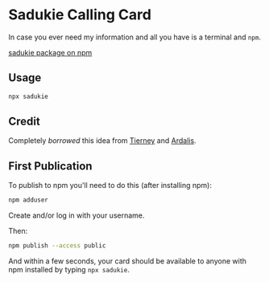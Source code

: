 # Sadukie Calling Card

In case you ever need my information and all you have is a terminal and `npm`.

[sadukie package on npm](https://www.npmjs.com/package/sadukie)

## Usage

```bash
npx sadukie
```

## Credit

Completely *borrowed* this idea from [Tierney](https://github.com/bnb/bitandbang) and [Ardalis](https://github.com/ardalis).

## First Publication

To publish to npm you'll need to do this (after installing npm):

```bash
npm adduser
```

Create and/or log in with your username.

Then:

```bash
npm publish --access public
```

And within a few seconds, your card should be available to anyone with npm installed by typing `npx sadukie`.
